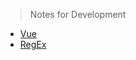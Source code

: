 > Notes for Development

* [Vue](DevNotes/vue.md "Notes for Vue.js")
* [RegEx](DevNotes/regex.md "Notes for Regular Expression")
